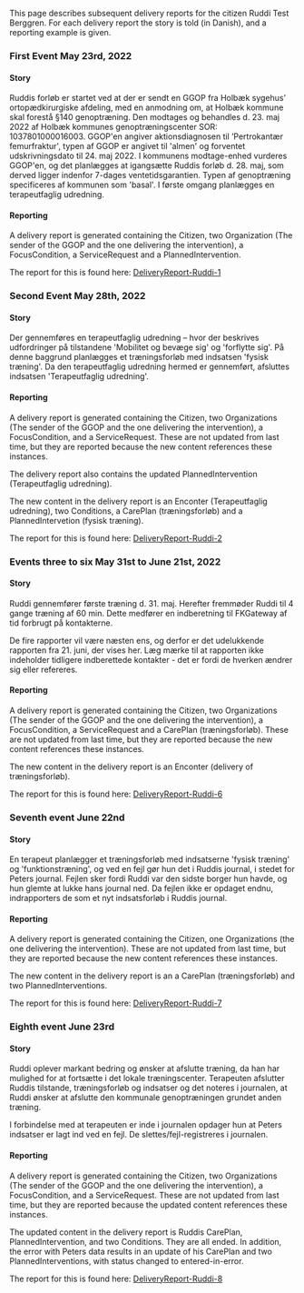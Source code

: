 
This page describes subsequent delivery reports for the citizen Ruddi Test Berggren.
For each delivery report the story is told (in Danish), and a reporting example is given.

### First Event May 23rd, 2022

#### Story
Ruddis forløb er startet ved at der er sendt en GGOP fra Holbæk sygehus’ ortopædkirurgiske afdeling, med en anmodning om, at Holbæk kommune skal forestå §140 genoptræning.
Den modtages og behandles d. 23. maj 2022 af Holbæk kommunes genoptræningscenter SOR: 1037801000016003. GGOP'en angiver aktionsdiagnosen til ’Pertrokantær femurfraktur', typen af GGOP er angivet til 'almen' og forventet udskrivningsdato til 24. maj 2022.
I kommunens modtage-enhed vurderes GGOP'en, og det planlægges at igangsætte Ruddis forløb d. 28. maj, som derved ligger indenfor 7-dages ventetidsgarantien. Typen af genoptræning specificeres af kommunen som 'basal'.
I første omgang planlægges en terapeutfaglig udredning.

#### Reporting
A delivery report is generated containing the Citizen, two Organization  (The sender of the GGOP and the one delivering the intervention), a FocusCondition, a ServiceRequest and a PlannedIntervention.

The report for this is found here: [DeliveryReport-Ruddi-1](Bundle-e87d5e68-e5f3-476f-988f-4efda86b0645.html)

### Second Event May 28th, 2022

#### Story
Der gennemføres en terapeutfaglig udredning – hvor der beskrives udfordringer på tilstandene 'Mobilitet og bevæge sig' og 'forflytte sig'.
På denne baggrund planlægges et træningsforløb med indsatsen 'fysisk træning'. Da den terapeutfaglig udredning hermed er gennemført, afsluttes indsatsen 'Terapeutfaglig udredning'.

#### Reporting
A delivery report is generated containing the Citizen, two Organizations  (The sender of the GGOP and the one delivering the intervention), a FocusCondition, and a ServiceRequest. These are not updated from last time, but they are reported because the new content references these instances.

The delivery report also contains the updated PlannedIntervention (Terapeutfaglig udredning).

The new content in the delivery report is an Enconter (Terapeutfaglig udredning), two Conditions, a CarePlan (træningsforløb) and a PlannedIntervetion (fysisk træning).

The report for this is found here: [DeliveryReport-Ruddi-2](Bundle-4b9443a2-7231-4387-8e3d-614bf193df49.html)

### Events three to six May 31st to June 21st, 2022

#### Story
Ruddi gennemfører første træning d. 31. maj. Herefter fremmøder Ruddi til 4 gange træning af 60 min. Dette medfører en indberetning til FKGateway af tid forbrugt på kontakterne.

De fire rapporter vil være næsten ens, og derfor er det udelukkende rapporten fra 21. juni, der vises her. Læg mærke til at rapporten ikke indeholder tidligere indberettede kontakter - det er fordi de hverken ændrer sig eller refereres.

#### Reporting
A delivery report is generated containing the Citizen, two Organizations  (The sender of the GGOP and the one delivering the intervention), a FocusCondition, a ServiceRequest and a CarePlan (træningsforløb). These are not updated from last time, but they are reported because the new content references these instances.

The new content in the delivery report is an Enconter (delivery of træningsforløb).

The report for this is found here: [DeliveryReport-Ruddi-6](Bundle-4a391f69-a909-4a79-92bd-1b0f812dc52a.html)

### Seventh event June 22nd

#### Story
En terapeut planlægger et træningsforløb med indsatserne 'fysisk træning' og 'funktionstræning', og ved en fejl gør hun det i Ruddis journal, i stedet for Peters journal. Fejlen sker fordi Ruddi var den sidste borger hun havde, og hun glemte at lukke hans journal ned. Da fejlen ikke er opdaget endnu, indrapporters de som et nyt indsatsforløb i Ruddis journal.

#### Reporting
A delivery report is generated containing the Citizen, one Organizations  (the one delivering the intervention). These are not updated from last time, but they are reported because the new content references these instances.

The new content in the delivery report is an a CarePlan (træningsforløb) and two PlannedInterventions.

The report for this is found here: [DeliveryReport-Ruddi-7](Bundle-9960b8dc-5ebf-4166-83d7-b042bcc6aca5.html)

### Eighth event June 23rd

#### Story
Ruddi oplever markant bedring og ønsker at afslutte træning, da han har mulighed for at fortsætte i det lokale træningscenter. Terapeuten afslutter Ruddis tilstande, træningsforløb og indsatser og det noteres i journalen, at Ruddi ønsker at afslutte den kommunale genoptræningen grundet anden træning.

I forbindelse med at terapeuten er inde i journalen opdager hun at Peters indsatser er lagt ind ved en fejl. De slettes/fejl-registreres i journalen.

#### Reporting
A delivery report is generated containing the Citizen, two Organizations  (The sender of the GGOP and the one delivering the intervention), a FocusCondition, and a ServiceRequest. These are not updated from last time, but they are reported because the updated content references these instances.

The updated content in the delivery report is Ruddis CarePlan, PlannedIntervention, and two Conditions. They are all ended. In addition, the error with Peters data results in an update of his CarePlan and two PlannedInterventions, with status changed to entered-in-error.  

The report for this is found here: [DeliveryReport-Ruddi-8](Bundle-c2f75bbf-2027-41bf-b597-de5e242f2b3d.html)



